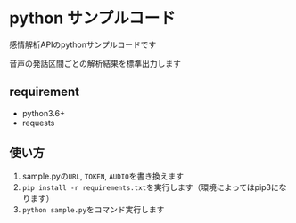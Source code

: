 # python サンプルコード

感情解析APIのpythonサンプルコードです

音声の発話区間ごとの解析結果を標準出力します

## requirement
- python3.6+
- requests

## 使い方
1. sample.pyの`URL`, `TOKEN`, `AUDIO`を書き換えます
1. `pip install -r requirements.txt`を実行します（環境によってはpip3になります）
1. `python sample.py`をコマンド実行します

